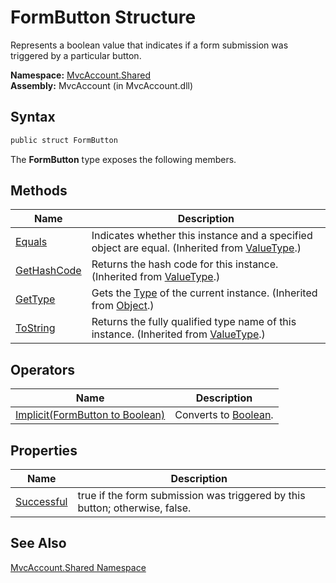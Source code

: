 FormButton Structure
====================
Represents a boolean value that indicates if a form submission was triggered by a particular button.

**Namespace:** [MvcAccount.Shared][1]  
**Assembly:** MvcAccount (in MvcAccount.dll)

Syntax
------

```csharp
public struct FormButton
```

The **FormButton** type exposes the following members.


Methods
-------

Name             | Description                                                                                        
---------------- | -------------------------------------------------------------------------------------------------- 
[Equals][2]      | Indicates whether this instance and a specified object are equal. (Inherited from [ValueType][3].) 
[GetHashCode][4] | Returns the hash code for this instance. (Inherited from [ValueType][3].)                          
[GetType][5]     | Gets the [Type][6] of the current instance. (Inherited from [Object][7].)                          
[ToString][8]    | Returns the fully qualified type name of this instance. (Inherited from [ValueType][3].)           


Operators
---------

Name                                 | Description                
------------------------------------ | -------------------------- 
[Implicit(FormButton to Boolean)][9] | Converts to [Boolean][10]. 


Properties
----------

Name             | Description                                                                 
---------------- | --------------------------------------------------------------------------- 
[Successful][11] | true if the form submission was triggered by this button; otherwise, false. 


See Also
--------
[MvcAccount.Shared Namespace][1]  

[1]: ../README.md
[2]: http://msdn2.microsoft.com/en-us/library/2dts52z7
[3]: http://msdn2.microsoft.com/en-us/library/aey3s293
[4]: http://msdn2.microsoft.com/en-us/library/y3509fc2
[5]: http://msdn2.microsoft.com/en-us/library/dfwy45w9
[6]: http://msdn2.microsoft.com/en-us/library/42892f65
[7]: http://msdn2.microsoft.com/en-us/library/e5kfa45b
[8]: http://msdn2.microsoft.com/en-us/library/wb77sz3h
[9]: op_Implicit.md
[10]: http://msdn2.microsoft.com/en-us/library/a28wyd50
[11]: Successful.md